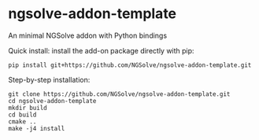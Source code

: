 # ngsolve-addon-template

An minimal NGSolve addon with Python bindings

Quick install: install the add-on package directly with pip:

    pip install git+https://github.com/NGSolve/ngsolve-addon-template.git

Step-by-step installation:

    git clone https://github.com/NGSolve/ngsolve-addon-template.git
    cd ngsolve-addon-template
    mkdir build
    cd build
    cmake ..
    make -j4 install


